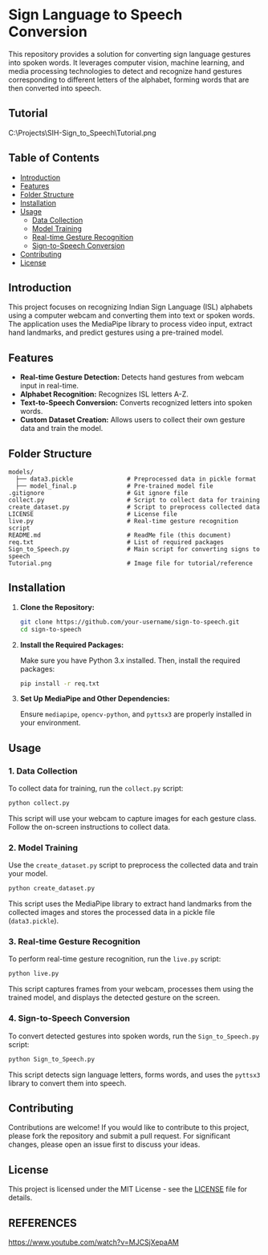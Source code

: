 # Sign Language to Speech Conversion

This repository provides a solution for converting sign language gestures into spoken words. It leverages computer vision, machine learning, and media processing technologies to detect and recognize hand gestures corresponding to different letters of the alphabet, forming words that are then converted into speech.

## Tutorial
C:\Projects\SIH-Sign_to_Speech\Tutorial.png

## Table of Contents
- [Introduction](#introduction)
- [Features](#features)
- [Folder Structure](#folder-structure)
- [Installation](#installation)
- [Usage](#usage)
  - [Data Collection](#data-collection)
  - [Model Training](#model-training)
  - [Real-time Gesture Recognition](#real-time-gesture-recognition)
  - [Sign-to-Speech Conversion](#sign-to-speech-conversion)
- [Contributing](#contributing)
- [License](#license)

## Introduction
This project focuses on recognizing Indian Sign Language (ISL) alphabets using a computer webcam and converting them into text or spoken words. The application uses the MediaPipe library to process video input, extract hand landmarks, and predict gestures using a pre-trained model.

## Features
- **Real-time Gesture Detection:** Detects hand gestures from webcam input in real-time.
- **Alphabet Recognition:** Recognizes ISL letters A-Z.
- **Text-to-Speech Conversion:** Converts recognized letters into spoken words.
- **Custom Dataset Creation:** Allows users to collect their own gesture data and train the model.

## Folder Structure

```
models/
  ├── data3.pickle               # Preprocessed data in pickle format
  ├── model_final.p              # Pre-trained model file
.gitignore                       # Git ignore file
collect.py                       # Script to collect data for training
create_dataset.py                # Script to preprocess collected data
LICENSE                          # License file
live.py                          # Real-time gesture recognition script
README.md                        # ReadMe file (this document)
req.txt                          # List of required packages
Sign_to_Speech.py                # Main script for converting signs to speech
Tutorial.png                     # Image file for tutorial/reference
```

## Installation

1. **Clone the Repository:**

    ```bash
    git clone https://github.com/your-username/sign-to-speech.git
    cd sign-to-speech
    ```

2. **Install the Required Packages:**

    Make sure you have Python 3.x installed. Then, install the required packages:

    ```bash
    pip install -r req.txt
    ```

3. **Set Up MediaPipe and Other Dependencies:**

    Ensure `mediapipe`, `opencv-python`, and `pyttsx3` are properly installed in your environment.

## Usage

### 1. Data Collection

To collect data for training, run the `collect.py` script:

```bash
python collect.py
```

This script will use your webcam to capture images for each gesture class. Follow the on-screen instructions to collect data.

### 2. Model Training

Use the `create_dataset.py` script to preprocess the collected data and train your model.

```bash
python create_dataset.py
```

This script uses the MediaPipe library to extract hand landmarks from the collected images and stores the processed data in a pickle file (`data3.pickle`).

### 3. Real-time Gesture Recognition

To perform real-time gesture recognition, run the `live.py` script:

```bash
python live.py
```

This script captures frames from your webcam, processes them using the trained model, and displays the detected gesture on the screen.

### 4. Sign-to-Speech Conversion

To convert detected gestures into spoken words, run the `Sign_to_Speech.py` script:

```bash
python Sign_to_Speech.py
```

This script detects sign language letters, forms words, and uses the `pyttsx3` library to convert them into speech.

## Contributing

Contributions are welcome! If you would like to contribute to this project, please fork the repository and submit a pull request. For significant changes, please open an issue first to discuss your ideas.

## License

This project is licensed under the MIT License - see the [LICENSE](LICENSE) file for details.

## REFERENCES
https://www.youtube.com/watch?v=MJCSjXepaAM
